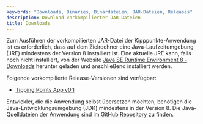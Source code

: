 ```yaml
---
keywords: "Downloads, Binaries, Binärdateien, JAR-Dateien, Releases"
description: Download vorkompilierter JAR-Dateien
title: Downloads
---
```


Zum Ausführen der vorkompilierten JAR-Datei der Kipppunkte-Anwendung
ist es erforderlich, dass auf dem Zielrechner eine
Java-Laufzeitumgebung (JRE) mindestens der Version 8 installiert ist.
Eine aktuelle JRE kann, falls noch nicht installiert, von der Website
[Java SE Runtime Environment 8 -
Downloads](https://www.oracle.com/java/technologies/javase-jre8-downloads.html)
herunter geladen und anschließend installiert werden.

Folgende vorkompilierte Release-Versionen sind verfügbar:

* [Tipping Points App v0.1](/releases/TippingPoints_v0_1.jar)

Entwickler, die die Anwendung selbst übersetzen möchten, benötigen die
Java-Entwicklungsumgebung (JDK) mindestens in der Version 8.  Die
Java-Quelldateien der Anwendung sind im [GitHub
Repository](https://github.com/soundpaint/tipping-points) zu finden.
